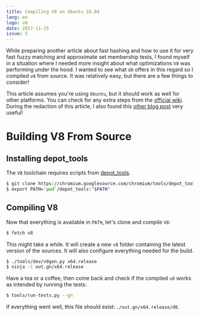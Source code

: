 ```yaml
---
title: Compiling V8 on Ubuntu 16.04
lang: en
logo: v8
date: 2017-11-25
issue: 5
---
```


While preparing another article about fast hashing and how to use it for very
fast fuzzy matching and approximate set membership tests, I found myself in a
situation where I needed more insight about what optimizations `V8` was
performing under the hood. I wanted to see what `d8` offers in this regard so I
compiled `v8` from source. It was relatively easy, but there are a few things to
consider!

This article assumes you're using
`Ubuntu`, but it should work as well for other platforms. You can check for any
extra steps from the [official wiki](https://github.com/v8/v8/wiki/Building-from-Source).
During the redaction of this article, I also found this [other blog post](http://www.mattzeunert.com/2015/08/19/viewing-assembly-code-generated-by-v8.html)
very useful!

# Building V8 From Source

## Installing depot_tools

The `V8` toolchain requires scripts from [depot_tools](https://www.chromium.org/developers/how-tos/install-depot-tools).

```sh
$ git clone https://chromium.googlesource.com/chromium/tools/depot_tools.git
$ export PATH=`pwd`/depot_tools:"$PATH"
```

## Compiling V8

Now that everything is available in `PATH`, let's clone and compile `V8`:

```sh
$ fetch v8
```

This might take a while. It will create a new `v8` folder containing the latest
version of the sources. It will also configure everything needed for the build.

```sh
$ ./tools/dev/v8gen.py x64.release
$ ninja -C out.gn/x64.release
```

Have a tea or a coffee, then come back and check if the compiled `v8` works as
intended by running the tests:

```sh
$ tools/run-tests.py --gn
```

If everything went well, this file should exist: `./out.gn/x64.release/d8`.
